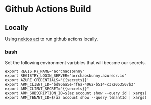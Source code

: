 # Github Actions Build

## Locally  
Using [nektos act](https://github.com/nektos/act) to run github actions locally.  
### bash 
Set the following environment variables that will become our secrets.  
```
export REGISTRY_NAME='acrchaosbunny'
export REGISTRY_LOGIN_SERVER='acrchaosbunny.azurecr.io'
export AZURE_CREDENTIALS='{{secrets}}'
export ARM_CLIENT_ID="bd96aa5e-ff6a-4062-b514-c372053507b3"
export ARM_CLIENT_SECRET="{{secrets}}"
export ARM_SUBSCRIPTION_ID=$(az account show --query id | xargs)
export ARM_TENANT_ID=$(az account show --query tenantId | xargs)
```

